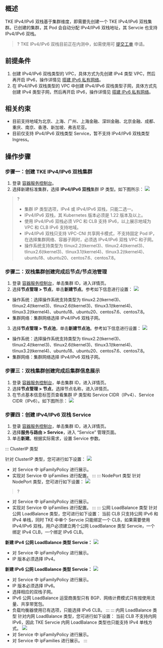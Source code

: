
## 概述
TKE IPv4/IPv6 双栈基于集群维度，即需要先创建一个 TKE IPv4/IPv6 双栈集群。已创建的集群，其 Pod 会自动分配 IPv4/IPv6 双栈地址，其 Servcie 也支持 IPv4/IPv6 双栈。
>? TKE IPv4/IPv6 双栈目前正在内测中，如需使用可 [提交工单](https://console.cloud.tencent.com/workorder/category?level1_id=6&level2_id=350&source=14&data_title=%E5%AE%B9%E5%99%A8%E6%9C%8D%E5%8A%A1%20TKE&step=1) 申请。

## 前提条件
1. 创建 IPv4/IPv6 双栈类型的 VPC，具体方式为先创建 IPv4 类型 VPC，然后再开启 IPv6，操作详情见 [搭建 IPv6 私有网络](https://cloud.tencent.com/document/product/215/47557)。
2. 在 IPv4/IPv6 双栈类型的 VPC 中创建 IPv4/IPv6 双栈类型子网，具体方式先创建 IPv4 类型子网，然后再开启 IPv6，操作详情见 [搭建 IPv6 私有网络](https://cloud.tencent.com/document/product/215/47557)。

## 相关约束
- 目前支持地域为北京、上海、广州、上海金融、深圳金融、北京金融、成都、重庆、南京、香港、新加坡、弗吉尼亚。
- 目前仅支持 IPv4/IPv6 双栈类型 Service，暂不支持 IPv4/IPv6 双栈类型 Ingress。

## 操作步骤
### 步骤一：创建 TKE IPv4/IPv6 双栈集群
1. 登录 [容器服务控制台](https://console.cloud.tencent.com/tke2)。
2. 选择新建标准集群，选择 **IPv4/IPv6 双栈**集群 IP 类型。如下图所示：
![](https://qcloudimg.tencent-cloud.cn/raw/e5644efdf13e88c180f5cd69ce561ebc.png)
>? 
>- 集群 IP 类型选项，IPv4 或 IPv4/IPv6 双栈，只能二选一。
>- IPv4/IPv6 双栈，其 Kubernetes 版本必须是 1.22 版本及以上。
>- 使用 IPv4/IPv6 双栈必须 VPC 和 CLB 支持 IPv6，以上展示地域为 VPC 和 CLB IPv6 支持地域。
>- IPv4/IPv6 双栈只支持 VPC-CNI 共享网卡模式，不支持固定 Pod IP，在选择集群网络、容器子网时，必须选 IPv4/IPv6 双栈 VPC 和子网。
>- 操作系统支持类型为 tlinux2.2(tkernel3)、tlinux2.4(tkernel3)、tlinux2.6(tkernel3)、tlinux3.1(tkernel4)、tlinux3.2(tkernel4)、ubuntu18、ubuntu20、centos7.6、centos7.8。

### 步骤二：双栈集群创建完成后节点/节点池管理
1. 登录 [容器服务控制台](https://console.cloud.tencent.com/tke2)，单击集群 ID，进入详情页。
2. 选择**节点管理 > 节点**，单击**新建节点**。参考如下信息进行设置：
![](https://qcloudimg.tencent-cloud.cn/raw/94acf511bcf0299935bca6083da3ae17.png)
 - 操作系统：选择操作系统支持类型为 tlinux2.2(tkernel3)、tlinux2.4(tkernel3)、tlinux2.6(tkernel3)、tlinux3.1(tkernel4)、tlinux3.2(tkernel4)、ubuntu18、ubuntu20、centos7.6、centos7.8。
 - 集群网络：集群网络选择 IPv4/IPv6 双栈子网。
3. 选择**节点管理 > 节点池**，单击**新建节点池**。参考如下信息进行设置：
![](https://qcloudimg.tencent-cloud.cn/raw/df8c2ad95d0f439ca62b423cfcdcac47.png)
 - 操作系统：选择操作系统支持类型为 tlinux2.2(tkernel3)、tlinux2.4(tkernel3)、tlinux2.6(tkernel3)、tlinux3.1(tkernel4)、tlinux3.2(tkernel4)、ubuntu18、ubuntu20、centos7.6、centos7.8。
 - 集群网络：集群网络选择 IPv4/IPv6 双栈子网。

### 步骤三：双栈集群创建完成后集群信息展示
1. 登录 [容器服务控制台](https://console.cloud.tencent.com/tke2)，单击集群 ID，进入详情页。
2. 选择**节点管理 > 节点**，选择节点名称，进入详情页。
3. 在节点基本信息标签页查看集群 IP 类型和 Service CIDR（IPv4）、Service CIDR（IPv6）。如下图所示：
![](https://qcloudimg.tencent-cloud.cn/raw/1e490c770c69950bb4faef4e8f1039ef.png)
 

### 步骤四：创建 IPv4/IPv6 双栈 Service
1. 登录 [容器服务控制台](https://console.cloud.tencent.com/tke2)，单击集群 ID，进入详情页。
2. 选择**服务与路由 > Service**，进入 “Service” 管理页面。
3. 单击**新建**。根据实际需求，设置 Service 参数。
<dx-tabs>
::: ClusterIP 类型

针对 ClusterIP 类型，您可进行如下设置：
![](https://qcloudimg.tencent-cloud.cn/raw/0a12b096cbd40be6155f44f187c6e5ac.png)
- 对 Service 中 ipFamilyPolicy 进行展示。
- 实现对 Service 中 ipFamilies 进行配置。
:::
::: NodePort 类型
针对 NodePort 类型，您可进行如下设置：
![](https://qcloudimg.tencent-cloud.cn/raw/f5437c8027b75fef664e4ce5689f8230.png)
>? 
- 对 Service 中 ipFamilyPolicy 进行展示。
- 实现对 Service 中 ipFamilies 进行配置。
:::
::: 公网 LoadBalance 类型
针对公网 LoadBalance 类型，您可进行如下设置：
当前 CLB 只支持公网 IPv6 和 IPv4 单栈，同时 TKE 中单个 Servcie 只能绑定一个 CLB，如果需要使用 IPv4/IPv6 双栈，用户必须建立两个公网 LoadBalance 类型 Servcie，一个绑定 IPv4 CLB，一个绑定 IPv6 CLB。

**新建 IPv4 公网 LoadBalance 类型 Servcie：**
![](https://qcloudimg.tencent-cloud.cn/raw/76e29fb6c2696d566e9252344203fe01.png)
- 对 Service 中 ipFamilyPolicy 进行展示。
- IP 版本必须选择 IPv4。

**新建 IPv6 公网 LoadBalance 类型 Servcie：**
![](https://qcloudimg.tencent-cloud.cn/raw/4d937824338b2b0c5bc1abf737835558.png)
- 对 Service 中 ipFamilyPolicy 进行展示。
- IP 版本必须选择 IPv6。
- 选择相应的双栈子网。
- IPv6 公网 LoadBalance 运营商类型只有 BGP、网络计费模式只有按使用流量、共享带宽包。
- 负载均衡器使用已有选项，只能选择 IPv6 CLB。
:::
::: 内网 LoadBalance 类型
针对内网 LoadBalance 类型，您可进行如下设置：
当前 CLB 不支持内网 IPv6，因此 TKE Servcie 内网 LoadBalance 类型也只能支持 IPv4 单栈方式。
![](https://qcloudimg.tencent-cloud.cn/raw/ec21e23edcf44d969855c7b0cd58d04c.png)
- 对 Service 中 ipFamilyPolicy 进行展示。
- 对 Service 中 ipFamilies 进行展示。
:::
</dx-tabs>










